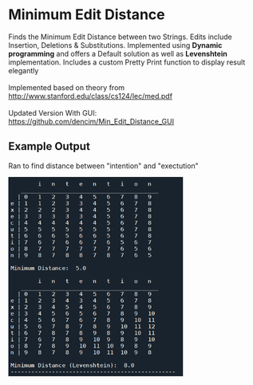 # Minimum Edit Distance
Finds the Minimum Edit Distance between two Strings. Edits include Insertion, Deletions &amp; Substitutions. 
Implemented using <b>Dynamic programming</b> and offers a Default solution as well as <b>Levenshtein</b> implementation. Includes a custom 
Pretty Print function to display result elegantly<br><br>
Implemented based on theory from http://www.stanford.edu/class/cs124/lec/med.pdf <br><br>
Updated Version With GUI:
https://github.com/dencim/Min_Edit_Distance_GUI
## Example Output
<p>Ran to find distance between "intention" and "exectution"</p>
<img src="output.png" alt="Example output" width="350" height="400">


